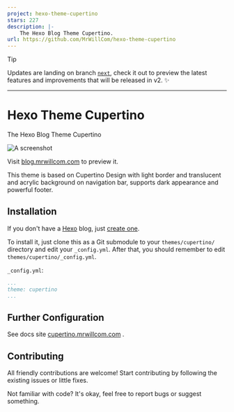 ```yaml
---
project: hexo-theme-cupertino
stars: 227
description: |-
    The Hexo Blog Theme Cupertino.
url: https://github.com/MrWillCom/hexo-theme-cupertino
---
```


> [!TIP]
> Updates are landing on branch [`next`](https://github.com/MrWillCom/hexo-theme-cupertino/tree/next), check it out to preview the latest features and improvements that will be released in v2. ✨

---

# Hexo Theme Cupertino

The Hexo Blog Theme Cupertino

![A screenshot](https://mrwillcom.github.io/img/000001.png)

Visit [blog.mrwillcom.com](https://blog.mrwillcom.com/) to preview it.

This theme is based on Cupertino Design with light border and translucent and acrylic background on navigation bar, supports dark appearance and powerful footer.

## Installation

If you don't have a [Hexo](https://hexo.io/) blog, just [create one](https://hexo.io/docs/).

To install it, just clone this as a Git submodule to your `themes/cupertino/` directory and edit your `_config.yml`. After that, you should remember to edit `themes/cupertino/_config.yml`.

`_config.yml`:
```yaml
...
theme: cupertino
...
```

## Further Configuration

See docs site [cupertino.mrwillcom.com](https://cupertino.mrwillcom.com/) .

## Contributing

All friendly contributions are welcome! Start contributing by following the existing issues or little fixes.

Not familiar with code? It's okay, feel free to report bugs or suggest something.

